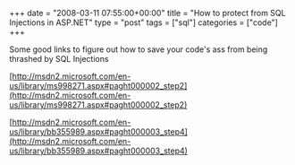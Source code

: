 +++
date = "2008-03-11 07:55:00+00:00"
title = "How to protect from SQL Injections in ASP.NET"
type = "post"
tags = ["sql"]
categories = ["code"]
+++

Some good links to figure out how to save your code's ass from being thrashed by SQL Injections

[http://msdn2.microsoft.com/en-us/library/ms998271.aspx#paght000002_step2](http://msdn2.microsoft.com/en-us/library/ms998271.aspx#paght000002_step2)

[http://msdn2.microsoft.com/en-us/library/bb355989.aspx#paght000003_step4](http://msdn2.microsoft.com/en-us/library/bb355989.aspx#paght000003_step4)
